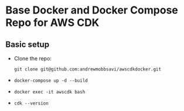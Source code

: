 # Base Docker and Docker Compose Repo for AWS CDK

## Basic setup
* Clone the repo:

    `git clone git@github.com:andrewmobbsavi/awscdkdocker.git`
* `docker-compose up -d --build`
* `docker exec -it awscdk bash`
* `cdk --version`
